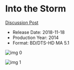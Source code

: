 # Into the Storm

[Discussion Post](https://www.avsforum.com/threads/bass-eq-for-filtered-movies.2995212/post-57158118)

* Release Date: 2018-11-18
* Production Year: 2014
* Format: BD/DTS-HD MA 5.1

![img 0](https://i.imgur.com/u6MTE9r.jpg)

![img 1](https://i.imgur.com/T8WPMFU.jpg)

